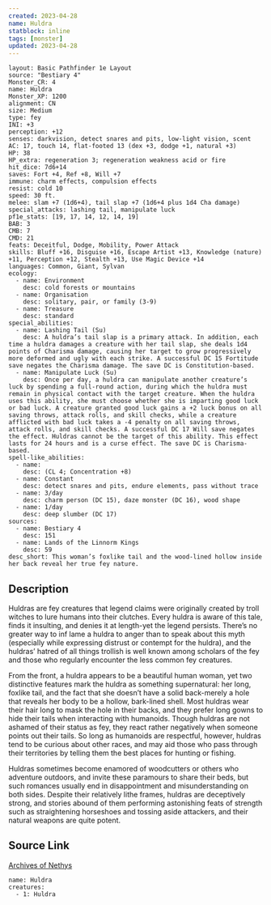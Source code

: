 ```yaml
---
created: 2023-04-28
name: Huldra
statblock: inline
tags: [monster]
updated: 2023-04-28
---
```

```statblock
layout: Basic Pathfinder 1e Layout
source: "Bestiary 4"
Monster_CR: 4
name: Huldra
Monster_XP: 1200
alignment: CN
size: Medium
type: fey
INI: +3
perception: +12
senses: darkvision, detect snares and pits, low-light vision, scent
AC: 17, touch 14, flat-footed 13 (dex +3, dodge +1, natural +3)
HP: 38
HP_extra: regeneration 3; regeneration weakness acid or fire
hit_dice: 7d6+14
saves: Fort +4, Ref +8, Will +7
immune: charm effects, compulsion effects
resist: cold 10
speed: 30 ft.
melee: slam +7 (1d6+4), tail slap +7 (1d6+4 plus 1d4 Cha damage)
special_attacks: lashing tail, manipulate luck
pf1e_stats: [19, 17, 14, 12, 14, 19]
BAB: 3
CMB: 7
CMD: 21
feats: Deceitful, Dodge, Mobility, Power Attack
skills: Bluff +16, Disguise +16, Escape Artist +13, Knowledge (nature) +11, Perception +12, Stealth +13, Use Magic Device +14
languages: Common, Giant, Sylvan
ecology:
  - name: Environment
    desc: cold forests or mountains
  - name: Organisation
    desc: solitary, pair, or family (3-9)
  - name: Treasure
    desc: standard
special_abilities:
  - name: Lashing Tail (Su)
    desc: A huldra’s tail slap is a primary attack. In addition, each time a huldra damages a creature with her tail slap, she deals 1d4 points of Charisma damage, causing her target to grow progressively more deformed and ugly with each strike. A successful DC 15 Fortitude save negates the Charisma damage. The save DC is Constitution-based.
  - name: Manipulate Luck (Su)
    desc: Once per day, a huldra can manipulate another creature’s luck by spending a full-round action, during which the huldra must remain in physical contact with the target creature. When the huldra uses this ability, she must choose whether she is imparting good luck or bad luck. A creature granted good luck gains a +2 luck bonus on all saving throws, attack rolls, and skill checks, while a creature afflicted with bad luck takes a -4 penalty on all saving throws, attack rolls, and skill checks. A successful DC 17 Will save negates the effect. Huldras cannot be the target of this ability. This effect lasts for 24 hours and is a curse effect. The save DC is Charisma-based.
spell-like_abilities:
  - name:
    desc: (CL 4; Concentration +8)
  - name: Constant
    desc: detect snares and pits, endure elements, pass without trace
  - name: 3/day
    desc: charm person (DC 15), daze monster (DC 16), wood shape
  - name: 1/day
    desc: deep slumber (DC 17)
sources:
  - name: Bestiary 4
    desc: 151
  - name: Lands of the Linnorm Kings
    desc: 59
desc_short: This woman’s foxlike tail and the wood-lined hollow inside her back reveal her true fey nature.
```
## Description
Huldras are fey creatures that legend claims were originally created by troll witches to lure humans into their clutches. Every huldra is aware of this tale, finds it insulting, and denies it at length-yet the legend persists. There’s no greater way to inf lame a huldra to anger than to speak about this myth (especially while expressing distrust or contempt for the huldra), and the huldras’ hatred of all things trollish is well known among scholars of the fey and those who regularly encounter the less common fey creatures.

From the front, a huldra appears to be a beautiful human woman, yet two distinctive features mark the huldra as something supernatural: her long, foxlike tail, and the fact that she doesn’t have a solid back-merely a hole that reveals her body to be a hollow, bark-lined shell. Most huldras wear their hair long to mask the hole in their backs, and they prefer long gowns to hide their tails when interacting with humanoids. Though huldras are not ashamed of their status as fey, they react rather negatively when someone points out their tails. So long as humanoids are respectful, however, huldras tend to be curious about other races, and may aid those who pass through their territories by telling them the best places for hunting or fishing.

Huldras sometimes become enamored of woodcutters or others who adventure outdoors, and invite these paramours to share their beds, but such romances usually end in disappointment and misunderstanding on both sides. Despite their relatively lithe frames, huldras are deceptively strong, and stories abound of them performing astonishing feats of strength such as straightening horseshoes and tossing aside attackers, and their natural weapons are quite potent.
## Source Link
[Archives of Nethys](https://aonprd.com/MonsterDisplay.aspx?ItemName=Huldra)
```encounter-table
name: Huldra
creatures:
  - 1: Huldra
```
